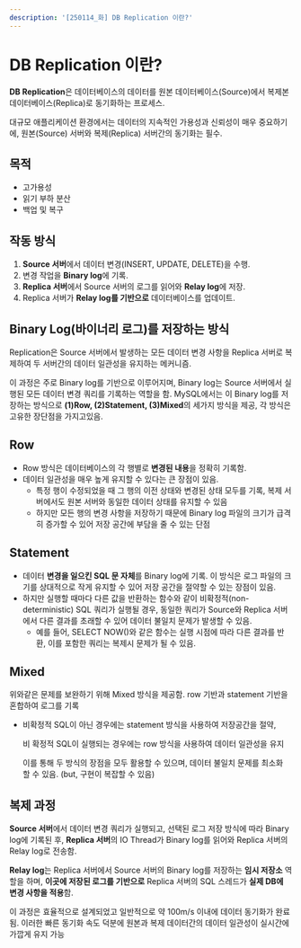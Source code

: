 ```yaml
---
description: '[250114_화] DB Replication 이란?'
---
```


# DB Replication 이란?

**DB Replication**은 데이터베이스의 데이터를 원본 데이터베이스(Source)에서 복제본 데이터베이스(Replica)로 동기화하는 프로세스.

대규모 애플리케이션 환경에서는 데이터의 지속적인 가용성과 신뢰성이 매우 중요하기에, 원본(Source) 서버와 복제(Replica) 서버간의 동기화는 필수.

## 목적

* 고가용성
* 읽기 부하 분산
* 백업 및 복구

## 작동 방식

1. **Source 서버**에서 데이터 변경(INSERT, UPDATE, DELETE)을 수행.
2. 변경 작업을 **Binary log**에 기록.
3. **Replica 서버**에서 Source 서버의 로그를 읽어와 **Relay log**에 저장.
4. Replica 서버가 **Relay log를 기반으로** 데이터베이스를 업데이트.

## Binary Log(바이너리 로그)를 저장하는 방식

Replication은 Source 서버에서 발생하는 모든 데이터 변경 사항을 Replica 서버로 복제하여 두 서버간의 데이터 일관성을 유지하는 메커니즘.

이 과정은 주로 Binary log를 기반으로 이루어지며, Binary log는 Source 서버에서 실행된 모든 데이터 변경 쿼리를 기록하는 역할을 함. MySQL에서는 이 Binary log를 저장하는 방식으로 **(1)Row, (2)Statement, (3)Mixed**의 세가지 방식을 제공, 각 방식은 고유한 장단점을 가지고있음.

## Row

* Row 방식은 데이터베이스의 각 행별로 **변경된 내용**을 정확히 기록함.
* 데이터 일관성을 매우 높게 유지할 수 있다는 큰 장점이 있음.
  * 특정 행이 수정되었을 때 그 행의 이전 상태와 변경된 상태 모두를 기록, 복제 서버에서도 원본 서버와 동일한 데이터 상태를 유지할 수 있음
  * 하지만 모든 행의 변경 사항을 저장하기 때문에 Binary log 파일의 크기가 급격히 증가할 수 있어 저장 공간에 부담을 줄 수 있는 단점

## Statement

* 데이터 **변경을 일으킨 SQL 문 자체**를 Binary log에 기록. 이 방식은 로그 파일의 크기를 상대적으로 작게 유지할 수 있어 저장 공간을 절약할 수 있는 장점이 있음.
* 하지만 실행할 때마다 다른 값을 반환하는 함수와 같이 비확정적(non-deterministic) SQL 쿼리가 실행될 경우, 동일한 쿼리가 Source와 Replica 서버에서 다른 결과를 초래할 수 있어 데이터 불일치 문제가 발생할 수 있음.
  * 예를 들어, SELECT NOW()와 같은 함수는 실행 시점에 따라 다른 결과를 반환, 이를 포함한 쿼리는 복제시 문제가 될 수 있음.

## Mixed

위와같은 문제를 보완하기 위해 Mixed 방식을 제공함. row 기반과 statement 기반을 혼합하여 로그를 기록

*   비확정적 SQL이 아닌 경우에는 statement 방식을 사용하여 저장공간을 절약,

    비 확정적 SQL이 실행되는 경우에는 row 방식을 사용하여 데이터 일관성을 유지

    이를 통해 두 방식의 장점을 모두 활용할 수 있으며, 데이터 불일치 문제를 최소화 할 수 있음. (but, 구현이 복잡할 수 있음)

## 복제 과정

**Source 서버**에서 데이터 변경 쿼리가 실행되고, 선택된 로그 저장 방식에 따라 Binary log에 기록된 후, **Replica 서버**의 IO Thread가 Binary log를 읽어와 Replica 서버의 Relay log로 전송함.

**Relay log**는 Replica 서버에서 Source 서버의 Binary log를 저장하는 **임시 저장소** 역할을 하며, **이곳에 저장된 로그를 기반으로** Replica 서버의 SQL 스레드가 **실제 DB에 변경 사항을 적용**함.

이 과정은 효율적으로 설계되었고 일반적으로 약 100m/s 이내에 데이터 동기화가 완료됨. 이러한 빠른 동기화 속도 덕분에 원본과 복제 데이터간의 데이터 일관성이 실시간에 가깝게 유지 가능
